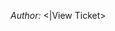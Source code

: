 <?php
/**
 * This is the template for each ticket displayed in slack chack that gets returned.
 */
?>
*Author:* <?php echo $reporter; ?>  <<?php echo $ticket_url; ?>|View Ticket>
